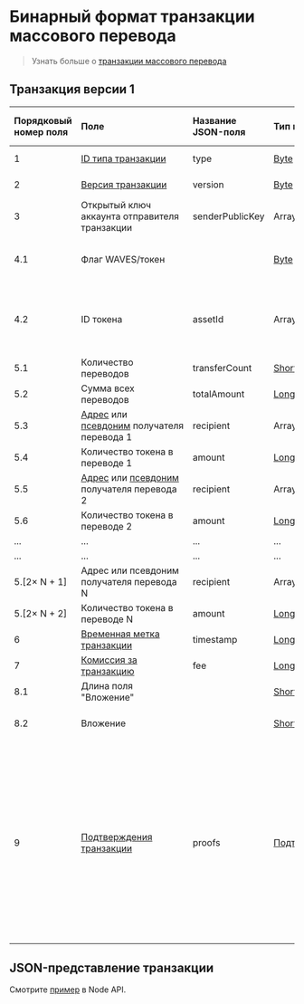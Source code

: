 # Бинарный формат транзакции массового перевода

> Узнать больше о [транзакции массового перевода](/blockchain/transaction-type/mass-transfer-transaction.md)

## Транзакция версии 1

| Порядковый номер поля | Поле | Название JSON-поля | Тип поля | Размер поля в байтах | Комментарий |
| :--- | :--- | :--- | :--- | :--- | :--- |
| 1 | [ID типа транзакции](/blockchain/transaction-type.md) | type | [Byte](/blockchain/blockchain/blockchain-data-types.md) | 1 | Значение должно быть равно 11 |
| 2 | [Версия транзакции](/blockchain/transaction/transaction-version.md) | version | [Byte](/blockchain/blockchain/blockchain-data-types.md) | 1 | Значение должно быть равно 2 |
| 3 | Открытый ключ аккаунта отправителя транзакции | senderPublicKey | Array[[Byte](/blockchain/blockchain/blockchain-data-types.md)] | 32 |  |
| 4.1 | Флаг WAVES/токен |  | [Byte](/blockchain/blockchain/blockchain-data-types.md) | 1 | Равен 0, если переводится [WAVES](/blockchain/token/waves.md).<br>Равен 1, если переводится другой токен |
| 4.2 | ID токена | assetId | Array[[Byte](/blockchain/blockchain/blockchain-data-types.md)] | S | S = 0 если значение поля "Флаг WAVES/токен" равно 0.<br>S = 32 если значение поля "Флаг WAVES/токен" равно 1 |
| 5.1 | Количество переводов | transferCount | [Short](/blockchain/blockchain/blockchain-data-types.md) | 2 | Количество переводов токенов в транзакции |
| 5.2 | Сумма всех переводов  | totalAmount | [Long](/blockchain/blockchain/blockchain-data-types.md) | 8 |  |
| 5.3 | [Адрес](/blockchain/address.md) или [псевдоним](/blockchain/alias.md) получателя перевода 1 | recipient | Array[[Byte](/blockchain/blockchain/blockchain-data-types.md)] | 32 |  |
| 5.4 | Количество токена в переводе 1 | amount | [Long](/blockchain/blockchain/blockchain-data-types.md) | 8 |  |
| 5.5 | [Адрес](/blockchain/address.md) или [псевдоним](/blockchain/alias.md) получателя перевода 2 | recipient | Array[[Byte](/blockchain/blockchain/blockchain-data-types.md)] | 32 |  |
| 5.6 | Количество токена в переводе 2 | amount | [Long](/blockchain/blockchain/blockchain-data-types.md) | 8 |  |
| ... | ... | ... | ... | ... | ... |
| ... | ... | ... | ... | ... | ... |
| 5.[2× N + 1] | Адрес или псевдоним получателя перевода N | recipient | Array[[Byte](/blockchain/blockchain/blockchain-data-types.md)] | 32 |  |
| 5.[2× N + 2] | Количество токена в переводе N | amount | [Long](/blockchain/blockchain/blockchain-data-types.md) | 8 |  |
| 6 | [Временная метка транзакции](/blockchain/transaction/transaction-timestamp.md) | timestamp | [Long](/blockchain/blockchain/blockchain-data-types.md) | 8 |  |
| 7 | [Комиссия за транзакцию](/blockchain/transaction/transaction-fee.md) | fee | [Long](/blockchain/blockchain/blockchain-data-types.md) | 8 |  |
| 8.1 | Длина поля "Вложение" |  | [Short](/blockchain/blockchain/blockchain-data-types.md) | 2 |  |
| 8.2 | Вложение |  | [Short](/blockchain/blockchain/blockchain-data-types.md) | 2 | Произвольные данные, прикладываемые к транзакции |
| 9 | [Подтверждения транзакции](/blockchain/transaction/transaction-proof.md) | proofs | [Подтверждения](/blockchain/transaction/transaction-proof.md) | `S` | Если массив пустой, то `S` = 3.<br>Если массив не пустой, то `S` = 3 + 2 × `N` + (`P`<sub>1</sub> + `P`<sub>2</sub> + ... + `P`<sub>n</sub>),<br>где<br> `N` — количество подтверждений в массиве,<br>`P`<sub>n</sub> — размер `N`-го подтверждения в байтах.<br>Максимальное количество подтверждений в массиве — 8. Максимальный размер каждого подтверждения — 64 байта |

## JSON-представление транзакции

Смотрите [пример](https://nodes.wavesplatform.com/transactions/info/3LRfudet7avpQcW1AdauiBGb8SSRAaoCugDzngDPLVcv) в Node API.

